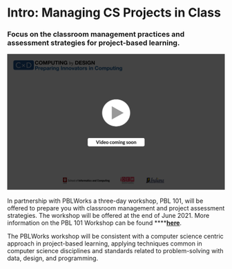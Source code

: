 # Intro: Managing CS Projects in Class

### Focus on the classroom management practices and assessment strategies for project-based learning.

![](../.gitbook/assets/vidcoming.png)

In partnership with PBLWorks a three-day workshop, PBL 101,  will be offered to prepare you with classroom management and project assessment strategies. The workshop will be offered at the end of June 2021. More information on the PBL 101 Workshop can be found ****[**here**](https://www.pblworks.org/services/project-based-learning-101-foundational-workshop).  


The PBLWorks workshop will be consistent with a computer science centric approach in project-based learning, applying techniques common in computer science disciplines and standards related to problem-solving with data, design, and programming.  


